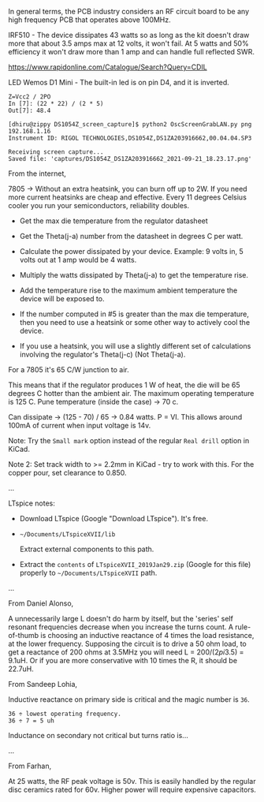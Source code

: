 In general terms, the PCB industry considers an RF circuit board to be any high
frequency PCB that operates above 100MHz.

IRF510 - The device dissipates 43 watts so as long as the kit doesn't draw more
that about 3.5 amps max at 12 volts, it won't fail. At 5 watts and 50%
efficiency it won't draw more than 1 amp and  can handle full reflected SWR.

https://www.rapidonline.com/Catalogue/Search?Query=CDIL

LED Wemos D1 Mini - The built-in led is on pin D4, and it is inverted.

```
Z=Vcc2 / 2PO
In [7]: (22 * 22) / (2 * 5)
Out[7]: 48.4
```

```
[dhiru@zippy DS1054Z_screen_capture]$ python2 OscScreenGrabLAN.py png 192.168.1.16
Instrument ID: RIGOL TECHNOLOGIES,DS1054Z,DS1ZA203916662,00.04.04.SP3

Receiving screen capture...
Saved file: 'captures/DS1054Z_DS1ZA203916662_2021-09-21_18.23.17.png'
```

From the internet,

7805 -> Without an extra heatsink, you can burn off up to 2W. If you need more
current heatsinks are cheap and effective. Every 11 degrees Celsius cooler you
run your semiconductors, reliability doubles.

- Get the max die temperature from the regulator datasheet

- Get the Theta(j-a) number from the datasheet in degrees C per watt.

- Calculate the power dissipated by your device. Example: 9 volts in, 5 volts
  out at 1 amp would be 4 watts.

- Multiply the watts dissipated by Theta(j-a) to get the temperature rise.

- Add the temperature rise to the maximum ambient temperature the device will
  be exposed to.

- If the number computed in #5 is greater than the max die temperature, then
  you need to use a heatsink or some other way to actively
  cool the device.

- If you use a heatsink, you will use a slightly different set of calculations
  involving the regulator's Theta(j-c) (Not Theta(j-a).

For a 7805 it's 65 C/W junction to air.

This means that if the regulator produces 1 W of heat, the die will be 65
degrees C hotter than the ambient air.  The maximum operating temperature is
125 C. Pune temperature (inside the case) -> 70 c.

Can dissipate -> (125 - 70) / 65 -> 0.84 watts. P = VI. This allows around
100mA of current when input voltage is 14v.

Note: Try the `Small mark` option instead of the regular `Real drill` option in
KiCad.

Note 2: Set track width to >= 2.2mm in KiCad - try to work with this. For the
copper pour, set clearance to 0.850.

...

LTspice notes:

- Download LTspice (Google "Download LTspice"). It's free.

- `~/Documents/LTspiceXVII/lib`

  Extract external components to this path.

- Extract the `contents` of `LTspiceXVII_2019Jan29.zip` (Google for this file) properly to `~/Documents/LTspiceXVII` path.

...

From Daniel Alonso,

A unnecessarily large L doesn't do harm by itself, but the 'series' self
resonant frequencies decrease when you increase the turns count. A
rule-of-thumb is choosing an inductive reactance of 4 times the load
resistance, at the lower frequency. Supposing the circuit is to drive a 50 ohm
load, to get a reactance of 200 ohms at 3.5MHz you will need L = 200/(2*pi*3.5)
= 9.1uH. Or if you are more conservative with 10 times the R, it should be
22.7uH.

From Sandeep Lohia,

Inductive reactance on primary side is critical and the magic number is `36`.

```
36 ÷ lowest operating frequency.
36 ÷ 7 = 5 uh
```

Inductance on secondary not critical but turns ratio is...

...

From Farhan,

At 25 watts, the RF peak voltage is 50v. This is easily handled by the regular
disc ceramics rated for 60v. Higher power will require expensive capacitors.
